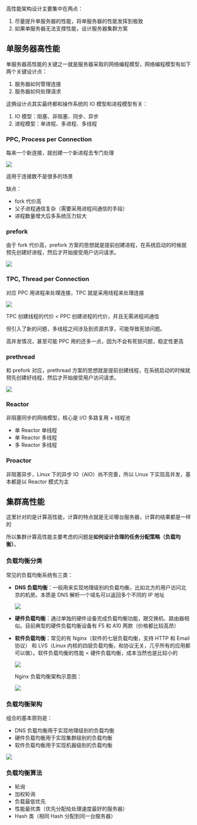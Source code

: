 高性能架构设计主要集中在两点：

1. 尽量提升单服务器的性能，将单服务器的性能发挥到极致
2. 如果单服务器无法支撑性能，设计服务器集群方案

## 单服务器高性能

单服务器高性能的关键之一就是服务器采取的网络编程模型，网络编程模型有如下两个关键设计点：

1. 服务器如何管理连接
2. 服务器如何处理请求

这俩设计点其实最终都和操作系统的 IO 模型和进程模型有关：

1. IO 模型：阻塞、非阻塞、同步、异步
2. 进程模型：单进程、多进程、多线程

### PPC, Process per Connection

每来一个新连接，就创建一个新进程去专门处理

![](https://cs-wiki.oss-cn-shanghai.aliyuncs.com/img/image-20221022160004509.png)

适用于连接数不是很多的场景

缺点：

- fork 代价高
- 父子进程通信复杂（需要采用进程间通信的手段）
- 进程数量增大后多系统压力较大

### prefork

由于 fork 代价高，prefork 方案的思想就是提前创建进程，在系统启动的时候就预先创建好进程，然后才开始接受用户访问请求。

![](https://cs-wiki.oss-cn-shanghai.aliyuncs.com/img/image-20221022160311646.png)

### TPC, Thread per Connection

对应 PPC 用进程来处理连接，TPC 就是采用线程来处理连接

![](https://cs-wiki.oss-cn-shanghai.aliyuncs.com/img/image-20221022160403851.png)

TPC 创建线程的代价 < PPC 创建进程的代价，并且无需进程间通信

但引入了新的问题，多线程之间涉及到资源共享，可能导致死锁问题。

高并发情况，甚至可能 PPC 用的还多一点，因为不会有死锁问题，稳定性更高

### prethread

和 prefork 对应，prethread 方案的思想就是提前创建线程，在系统启动的时候就预先创建好线程，然后才开始接受用户访问请求。

![](https://cs-wiki.oss-cn-shanghai.aliyuncs.com/img/image-20221022160629815.png)

### Reactor

非阻塞同步的网络模型，核心是 I/O 多路复用 + 线程池

- 单 Reactor 单线程
- 单 Reactor 多线程
- 多 Reactor 多线程

### Proactor

非阻塞异步，Linux 下的异步 IO（AIO）尚不完善，所以 Linux 下实现高并发，基本都是以 Reactor 模式为主

## 集群高性能

这里针对的是计算高性能，计算的特点就是无论哪台服务器，计算的结果都是一样的

所以集群计算高性能主要考虑的问题是**如何设计合理的任务分配策略（负载均衡）**。

### 负载均衡分类

常见的负载均衡系统有三类：

- **DNS 负载均衡**：一般用来实现地理级别的负载均衡，比如北方的用户访问北京的机房。本质是 DNS 解析一个域名可以返回多个不同的 IP 地址

  ![](https://cs-wiki.oss-cn-shanghai.aliyuncs.com/img/image-20221022161514557.png)

- **硬件负载均衡**：通过单独的硬件设备完成负载均衡功能，跟交换机、路由器相似。目前典型的硬件负载均衡设备有 F5 和 A10 两款（价格都比较高昂）

- **软件负载均衡**：常见的有 Nginx（软件的七层负载均衡，支持 HTTP 和 Email 协议） 和 LVS（Linux 内核的四层负载均衡，和协议无关，几乎所有的应用都可以做）。软件负载均衡的性能 < 硬件负载均衡，成本当然也是比较小的

  ![](https://cs-wiki.oss-cn-shanghai.aliyuncs.com/img/image-20221022161914476.png)

  Nginx 负载均衡架构示意图：

  ![](https://cs-wiki.oss-cn-shanghai.aliyuncs.com/img/image-20221022161942790.png)

### 负载均衡架构

组合的基本原则是：

- DNS 负载均衡用于实现地理级别的负载均衡
- 硬件负载均衡用于实现集群级别的负载均衡
- 软件负载均衡用于实现机器级别的负载均衡

![](https://cs-wiki.oss-cn-shanghai.aliyuncs.com/img/image-20221022162152758.png)

### 负载均衡算法

- 轮询
- 加权轮询
- 负载最低优先
- 性能最优类（优先分配给处理速度最好的服务器）
- Hash 类（相同 Hash 分配到同一台服务器）
